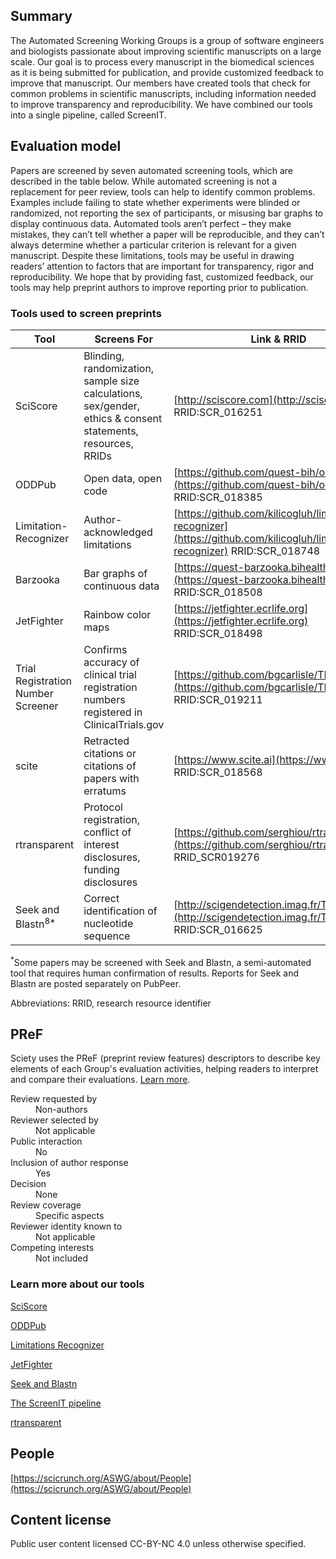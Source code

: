 ## Summary

The Automated Screening Working Groups is a group of software engineers and biologists passionate about improving scientific manuscripts on a large scale. Our goal is to process every manuscript in the biomedical sciences as it is being submitted for publication, and provide customized feedback to improve that manuscript. Our members have created tools that check for common problems in scientific manuscripts, including information needed to improve transparency and reproducibility. We have combined our tools into a single pipeline, called ScreenIT.

## Evaluation model

Papers are screened by seven automated screening tools, which are described in the table below. While automated screening is not a replacement for peer review, tools can help to identify common problems. Examples include failing to state whether experiments were blinded or randomized, not reporting the sex of participants, or misusing bar graphs to display continuous data. Automated tools aren’t perfect – they make mistakes, they can’t tell whether a paper will be reproducible, and they can’t always determine whether a particular criterion is relevant for a given manuscript. Despite these limitations, tools may be useful in drawing readers’ attention to factors that are important for transparency, rigor and reproducibility. We hope that by providing fast, customized feedback, our tools may help preprint authors to improve reporting prior to publication.

### Tools used to screen preprints

| Tool | Screens For | Link & RRID|
| ---- | ----------- | ---------- |
| SciScore | Blinding, randomization, sample size calculations, sex/gender, ethics & consent statements, resources, RRIDs | [http://sciscore.com](http://sciscore.com) RRID:SCR_016251 |
| ODDPub | Open data, open code | [https://github.com/quest-bih/oddpub](https://github.com/quest-bih/oddpub) RRID:SCR_018385 |
| Limitation-Recognizer | Author-acknowledged limitations | [https://github.com/kilicogluh/limitation-recognizer](https://github.com/kilicogluh/limitation-recognizer) RRID:SCR_018748 |
| Barzooka | Bar graphs of continuous data | [https://quest-barzooka.bihealth.org](https://quest-barzooka.bihealth.org) RRID:SCR_018508
| JetFighter | Rainbow color maps | [https://jetfighter.ecrlife.org](https://jetfighter.ecrlife.org) RRID:SCR_018498 |
| Trial Registration Number Screener | Confirms accuracy of clinical trial registration numbers registered in ClinicalTrials.gov | [https://github.com/bgcarlisle/TRNscreener](https://github.com/bgcarlisle/TRNscreener) RRID:SCR_019211 |
| scite | Retracted citations or citations of papers with erratums | [https://www.scite.ai](https://www.scite.ai) RRID:SCR_018568 |
| rtransparent | Protocol registration, conflict of interest disclosures, funding disclosures | [https://github.com/serghiou/rtransparent](https://github.com/serghiou/rtransparent) RRID_SCR019276 |
| Seek and Blastn<sup>8*</sup> | Correct identification of nucleotide sequence | [http://scigendetection.imag.fr/TPD52/](http://scigendetection.imag.fr/TPD52/) RRID:SCR_016625 |

<sup>*</sup>Some papers may be screened with Seek and Blastn, a semi-automated tool that requires human confirmation of results. Reports for Seek and Blastn are posted separately on PubPeer.

Abbreviations: RRID, research resource identifier

## PReF

Sciety uses the PReF (preprint review features) descriptors to describe key elements of each Group's evaluation activities, helping readers to interpret and compare their evaluations.
[Learn more](https://osf.io/8zj9w/).

<dl class="group-page-pref">
    <dt>Review requested by</dt>
    <dd>Non-authors</dd>
    <dt>Reviewer selected by</dt>
    <dd>Not applicable</dd>
    <dt>Public interaction</dt>
    <dd>No</dd>
    <dt>Inclusion of author response</dt>
    <dd>Yes</dd>
    <dt>Decision</dt>
    <dd>None</dd>
    <dt>Review coverage</dt>
    <dd>Specific aspects</dd>
    <dt>Reviewer identity known to</dt>
    <dd>Not applicable</dd>
    <dt>Competing interests</dt>
    <dd>Not included</dd>
</dl>

### Learn more about our tools

[SciScore](https://www.cell.com/iscience/fulltext/S2589-0042(20)30890-7?_returnURL=https%3A%2F%2Flinkinghub.elsevier.com%2Fretrieve%2Fpii%2FS2589004220308907%3Fshowall%3Dtrue) 

[ODDPub](https://datascience.codata.org/article/10.5334/dsj-2020-042/) 

[Limitations Recognizer](https://www.ncbi.nlm.nih.gov/pmc/articles/PMC6016608/)

[JetFighter](https://elifesciences.org/labs/c2292989/jetfighter-towards-figure-accuracy-and-accessibility.)

[Seek and Blastn](https://journals.plos.org/plosone/article?id=10.1371/journal.pone.0213266)

[The ScreenIT pipeline](https://github.com/PeterEckmann1/aswg-pipeline)

[rtransparent](https://www.biorxiv.org/content/10.1101/2020.10.30.361618v1)

## People

[https://scicrunch.org/ASWG/about/People](https://scicrunch.org/ASWG/about/People)

## Content license

Public user content licensed CC-BY-NC 4.0 unless otherwise specified.

